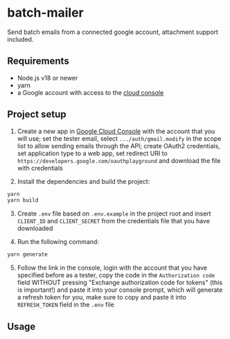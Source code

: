 # batch-mailer

Send batch emails from a connected google account, attachment support included.

## Requirements

- Node.js v18 or newer
- yarn
- a Google account with access to the [cloud console](https://console.cloud.google.com/)

## Project setup

1. Create a new app in [Google Cloud Console](<(https://console.cloud.google.com/)>) with the account that you will use; set the tester email, select `.../auth/gmail.modify` in the scope list to allow sending emails through the API; create OAuth2 credentials, set application type to a web app, set redirect URI to `https://developers.google.com/oauthplayground` and download the file with credentials

2. Install the dependencies and build the project:

```bash
yarn
yarn build
```

3. Create `.env` file based on `.env.example` in the project root and insert `CLIENT_ID` and `CLIENT_SECRET` from the credentials file that you have downloaded

4. Run the following command:

```bash
yarn generate
```

5. Follow the link in the console, login with the account that you have specified before as a tester, copy the code in the `Authorization code` field WITHOUT pressing "Exchange authorization code for tokens" (this is important!) and paste it into your console prompt, which will generate a refresh token for you, make sure to copy and paste it into `REFRESH_TOKEN` field in the `.env` file

## Usage
